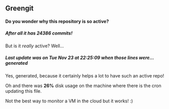 ## Greengit

#### Do you wonder why this repository is so active?

##### After all it has 24386 commits!

But is it *really* active? Well...

##### Last update was on Tue Nov 23 at 22:25:09 when those lines were... generated

Yes, generated, because it certainly helps a lot to have such an active repo!

Oh and there was **26%** disk usage on the machine
where there is the cron updating this file.

Not the best way to monitor a VM in the cloud but it works! :)
